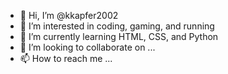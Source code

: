 - 👋 Hi, I’m @kkapfer2002
- 👀 I’m interested in coding, gaming, and running
- 🌱 I’m currently learning HTML, CSS, and Python
- 💞️ I’m looking to collaborate on ...
- 📫 How to reach me ...

<!---
kkapfer2002/kkapfer2002 is a ✨ special ✨ repository because its `README.md` (this file) appears on your GitHub profile.
You can click the Preview link to take a look at your changes.
--->

